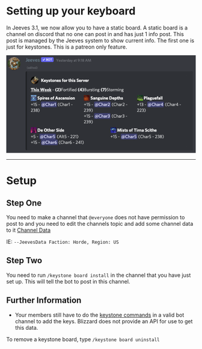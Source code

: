 # Setting up your keyboard

In Jeeves 3.1, we now allow you to have a static board.  A static board is a channel on discord that no one can post in and has just 1 info post.  This post is managed by the Jeeves system to show current info. The first one is just for keystones.  This is a patreon only feature.

![KeyboardImage](../img/keyboard.png)
***

# Setup
## Step One

You need to make a channel that ``@everyone`` does not have permission to post to and you need to edit the channels topic and add some channel data to it [Channel Data](Channel-Data.md)

IE: ``--JeevesData Faction: Horde, Region: US``

## Step Two

You need to run ``/keystone board install`` in the channel that you have just set up.  This will tell the bot to post in this channel.

## Further Information
* Your members still have to do the [keystone commands](../commands/warcraft/keystone.md) in a valid bot channel to add the keys. Blizzard does not provide an API for use to get this data.

To remove a keystone board, type `/keystone board uninstall`


